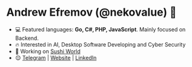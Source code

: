 <h1 align="left">Andrew Efremov (@nekovalue) 👋</h1>

- 💻 Featured languages: **Go, C#, PHP, JavaScript**. Mainly focused on Backend.
- 🔥 Interested in AI, Desktop Software Developing and Cyber Security
- 🚀 Working on <a href="https://github.com/nekovalue/sushi-world" target="blank">Sushi World</a>
- 😌 <a href="https://t.me/nekovalue" target="blank">Telegram</a> | <a href="https://nekovalue.com/" target="blank">Website</a> | <a href="https://www.linkedin.com/in/nekovalue/" target="blank">LinkedIn</a>

<!-- <img align="left" src="https://github-readme-stats.vercel.app/api?username=nekovalue&show_icons=true&hide_title=true&count_private=true&theme=gotham" alt="stats" /> -->
<p>&nbsp;</p>
